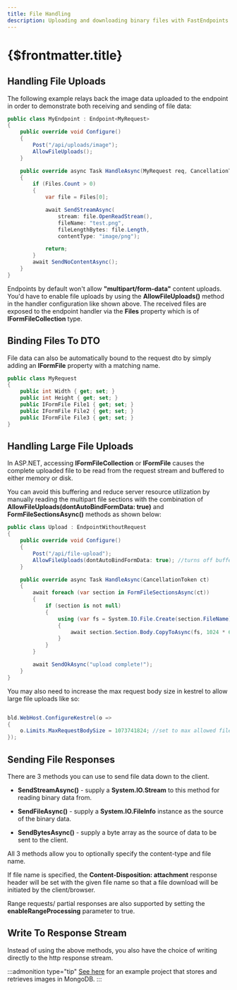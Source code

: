 ```yaml
---
title: File Handling
description: Uploading and downloading binary files with FastEndpoints is quick, easy and maintainable.
---
```


# {$frontmatter.title}

## Handling File Uploads

The following example relays back the image data uploaded to the endpoint in order to demonstrate both receiving and sending of file data:

```cs
public class MyEndpoint : Endpoint<MyRequest>
{
    public override void Configure()
    {
        Post("/api/uploads/image");
        AllowFileUploads();
    }

    public override async Task HandleAsync(MyRequest req, CancellationToken ct)
    {
        if (Files.Count > 0)
        {
            var file = Files[0];

            await SendStreamAsync(
                stream: file.OpenReadStream(),
                fileName: "test.png",
                fileLengthBytes: file.Length,
                contentType: "image/png");

            return;
        }
        await SendNoContentAsync();
    }
}
```

Endpoints by default won't allow **"multipart/form-data"** content uploads. You'd have to enable file uploads by using the **AllowFileUploads()** method in the handler configuration like shown above. The received files are exposed to the endpoint handler via the **Files** property which is of **IFormFileCollection** type.

## Binding Files To DTO

File data can also be automatically bound to the request dto by simply adding an **IFormFile** property with a matching name.

```cs |title=MyRequest.cs
public class MyRequest
{
    public int Width { get; set; }
    public int Height { get; set; }
    public IFormFile File1 { get; set; }
    public IFormFile File2 { get; set; }
    public IFormFile File3 { get; set; }
}
```

## Handling Large File Uploads

In ASP.NET, accessing **IFormFileCollection** or **IFormFile** causes the complete uploaded file to be read from the request stream and buffered to either memory or disk.

You can avoid this buffering and reduce server resource utilization by manually reading the multipart file sections with the combination of **AllowFileUploads(dontAutoBindFormData: true)** and **FormFileSectionsAsync()** methods as shown below:

```cs
public class Upload : EndpointWithoutRequest
{
    public override void Configure()
    {
        Post("/api/file-upload");
        AllowFileUploads(dontAutoBindFormData: true); //turns off buffering
    }

    public override async Task HandleAsync(CancellationToken ct)
    {
        await foreach (var section in FormFileSectionsAsync(ct))
        {
            if (section is not null)
            {
                using (var fs = System.IO.File.Create(section.FileName))
                {
                    await section.Section.Body.CopyToAsync(fs, 1024 * 64, ct);
                }
            }
        }

        await SendOkAsync("upload complete!");
    }
}
```

You may also need to increase the max request body size in kestrel to allow large file uploads like so:

```cs |title=Program.cs

bld.WebHost.ConfigureKestrel(o =>
{
    o.Limits.MaxRequestBodySize = 1073741824; //set to max allowed file size of your system
});
```

## Sending File Responses

There are 3 methods you can use to send file data down to the client.

- **SendStreamAsync()** - supply a **System.IO.Stream** to this method for reading binary data from.

- **SendFileAsync()** - supply a **System.IO.FileInfo** instance as the source of the binary data.

- **SendBytesAsync()** - supply a byte array as the source of data to be sent to the client.

All 3 methods allow you to optionally specify the content-type and file name.

If file name is specified, the **Content-Disposition: attachment** response header will be set with the given file name so that a file download will be initiated by the client/browser.

Range requests/ partial responses are also supported by setting the **enableRangeProcessing** parameter to true.

## Write To Response Stream

Instead of using the above methods, you also have the choice of writing directly to the http response stream.

:::admonition type="tip"
[See here](https://github.com/dj-nitehawk/FastEndpoints-FileHandling-Demo) for an example project that stores and retrieves images in MongoDB.
:::
